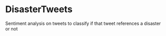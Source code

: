 # DisasterTweets
Sentiment analysis on tweets to classify if that tweet references a disaster or not
